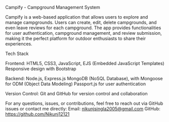 Campify - Campground Management System

Campify is a web-based application that allows users to explore and manage campgrounds. Users can create, edit, delete campgrounds, and even leave reviews for each campground.
The app provides functionalities for user authentication, campground management, and review submission, making it the perfect platform for outdoor enthusiasts to share
their experiences.

Tech Stack

Frontend:
HTML5, CSS3, JavaScript, EJS (Embedded JavaScript Templates)
Responsive design with Bootstrap

Backend:
Node.js, Express.js
MongoDB (NoSQL Database), with Mongoose for ODM (Object Data Modeling)
Passport.js for user authentication

Version Control:
Git and GitHub for version control and collaboration

For any questions, issues, or contributions, feel free to reach out via GitHub issues or contact me directly:
Email: nikunjsingla2005@gmail.com
GitHub: https://github.com/Nikunj12121
